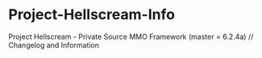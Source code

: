 # Project-Hellscream-Info
Project Hellscream - Private Source MMO Framework (master = 6.2.4a) // Changelog and Information
